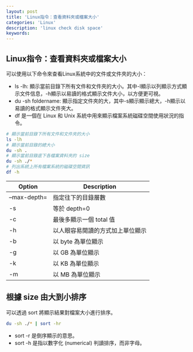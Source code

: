 ```yaml
---
layout: post
title: 'Linux指令：查看資料夾或檔案大小'
categories: 'Linux'
description: 'linux check disk space'
keywords: 
---
```


## Linux指令：查看資料夾或檔案大小
可以使用以下命令來查看Linux系統中的文件或文件夾的大小：
- ls -lh: 顯示當前目錄下所有文件和文件夾的大小。其中-l顯示以列顯示方式顯示文件信息，-h顯示以易讀的格式顯示文件大小，以方便更可視。
- du -sh foldername: 顯示指定文件夾的大，其中-s顯示顯示總大，-h顯示以易讀的格式顯示文件夾大。
- df 是一個在 Linux 和 Unix 系統中用來顯示檔案系統磁碟空間使用狀況的指令。

```sh
# 顯示當前目錄下所有文件和文件夾的大小
ls -lh
# 顯示當前目錄的總大小
du -sh .
# 顯示當前目錄底下各檔案資料夾的 size
du -sh ./*
# 列出系統上所有檔案系統的磁碟空間資訊
df -h
```

| Option  | Description  |
|---|---|
| –max-depth=<depth>  | 指定往下的目錄層數  |
| -s  | 等於 depth=0  |
| -c  | 最後多顯示一個 total 值  |
| -h  | 以人眼容易閱讀的方式加上單位顯示  |
| -b  | 以 byte 為單位顯示  |    
| -g  | 以 GB 為單位顯示  |
| -k  | 以 KB 為單位顯示  |    
| -m  | 以 MB 為單位顯示  |    
    
## 根據 size 由大到小排序
可以透過 sort 將顯示結果對檔案大小進行排序。

```sh
du -sh ./* | sort -hr
```

- sort -r 是倒序顯示的意思。
- sort -h 是指以數字化 (numerical) 判讀排序，而非字母。